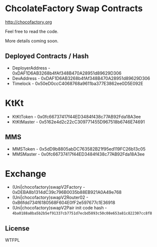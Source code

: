 # ChcolateFactory Swap Contracts

http://chocofactory.org 

Feel free to read the code.
 
More details coming soon.

## Deployed Contracts / Hash

- DeployerAddress - 0xDAF1D6AB3268b4fAf348B470A28951d89629D306
- DevAddress - 0xDAF1D6AB3268b4fAf348B470A28951d89629D306
- Timelock - 0x50eD0ccC4068768a9611ba377E3862ee0D5E092E

# KtKt
- KtKtToken - 0x0fc66737417f44ED3484f438c77AB92Fda18A3ee
- KtKtMaster - 0x5162e4d2c22cC309771455D967518b6746E74691

## MMS
- MMSToken - 0x5dD9b8805abDC763582B21f95ed119FC26b13c05
- MMSMaster - 0x0fc66737417f44ED3484f438c77AB92Fda18A3ee

# Exchange

- (Uni|chocofactory)swapV2Factory - 0xDEBA8b1314dC39c796B0035b88EB921A0A49e768
- (Uni|chocofactory)swapV2Router02 - 0xB6fdd734f6180568F604E0fF2e597677c1E36918
- (Uni|chocofactory)swapV2Pair init code hash - `4ba0188a8ba5b2b5ef91337cb7751d7ecbd5893c50c08e653a81c822307cc8f8`

## License

WTFPL
